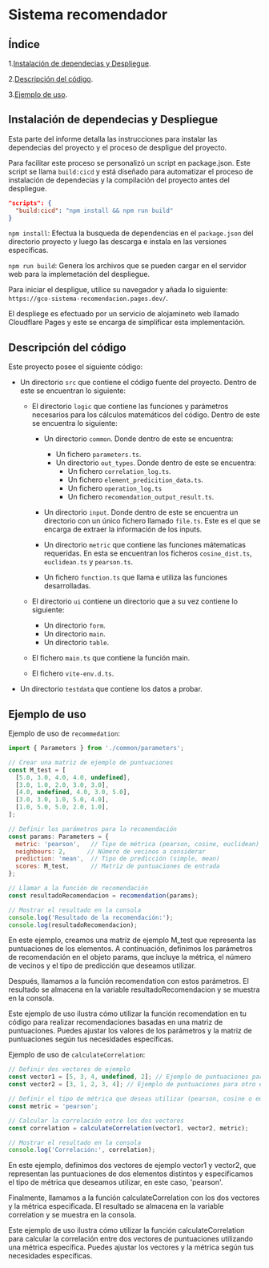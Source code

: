 # Sistema recomendador 

## Índice

1.[Instalación de dependecias y Despliegue](#instalación-de-dependecias-y-despliegue).

2.[Descripción del código](#descripción-del-código).

3.[Ejemplo de uso](#ejemplo-de-uso).


## Instalación de dependecias y Despliegue

  Esta parte del informe detalla las instrucciones para instalar las dependecias del proyecto y el proceso de despligue del proyecto.

  Para facilitar este proceso se personalizó un script en package.json. Este script se llama `build:cicd` y está diseñado para automatizar el proceso de instalación de dependecias y la compilación del proyecto antes del despliegue.

  ```package.json
  "scripts": {
    "build:cicd": "npm install && npm run build"
  }
  ```
  `npm install`: Efectua la busqueda de dependencias en el `package.json` del directorio proyecto y luego las descarga e instala en las versiones específicas.

  `npm run build`: Genera los archivos que se pueden cargar en el servidor web para la implemetación del despliegue.

  Para iniciar el despligue, utilice su navegador y añada lo siguiente: `https://gco-sistema-recomendacion.pages.dev/`.

  El despliege es efectuado por un servicio de alojamineto web llamado Cloudflare Pages y este se encarga de simplificar esta implementación.

  <!-- Las fotos serían añadidas aquí-->


## Descripción del código
  Este proyecto posee el siguiente código:
  - Un directorio `src` que contiene el código fuente del proyecto. Dentro de este se encuentran lo siguiente:

      - El directorio `logic` que contiene las funciones y parámetros necesarios para los cálculos matemáticos del código. Dentro de este se encuentra lo siguiente:
        - Un directorio `common`. Donde dentro de este se encuentra:
          - Un fichero `parameters.ts`.
          - Un directorio `out_types`. Donde dentro de este se encuentra:
            - Un fichero `correlation_log.ts`.
            - Un fichero `element_predicition_data.ts`.
            - Un fichero `operation_log.ts`
            - Un fichero `recomendation_output_result.ts`.

        - Un directorio `input`. Donde dentro de este se encuentra un directorio con un único fichero llamado `file.ts`. Este es el que se encarga de extraer la información de los inputs.
        
        - Un directorio `metric` que contiene las funciones mátematicas requeridas. En esta se encuentran los ficheros `cosine_dist.ts`, `euclidean.ts` y `pearson.ts`.
        - Un fichero `function.ts` que llama e utiliza las funciones desarrolladas.

      - El directorio `ui` contiene un directorio que a su vez contiene lo siguiente:
        - Un directorio `form`.
        - Un directorio `main`.
        - Un directorio `table`.

      - El fichero `main.ts` que contiene la función main.

      - El fichero `vite-env.d.ts`.

  - Un directorio `testdata` que contiene los datos a probar.

## Ejemplo de uso

Ejemplo de uso de `recommedation`:

```javascript
import { Parameters } from './common/parameters';

// Crear una matriz de ejemplo de puntuaciones
const M_test = [
  [5.0, 3.0, 4.0, 4.0, undefined],
  [3.0, 1.0, 2.0, 3.0, 3.0],
  [4.0, undefined, 4.0, 3.0, 5.0],
  [3.0, 3.0, 1.0, 5.0, 4.0],
  [1.0, 5.0, 5.0, 2.0, 1.0],
];

// Definir los parámetros para la recomendación
const params: Parameters = {
  metric: 'pearson',   // Tipo de métrica (pearson, cosine, euclidean)
  neighbours: 2,      // Número de vecinos a considerar
  prediction: 'mean',  // Tipo de predicción (simple, mean)
  scores: M_test,      // Matriz de puntuaciones de entrada
};

// Llamar a la función de recomendación
const resultadoRecomendacion = recomendation(params);

// Mostrar el resultado en la consola
console.log('Resultado de la recomendación:');
console.log(resultadoRecomendacion);

```

En este ejemplo, creamos una matriz de ejemplo M_test que representa las puntuaciones de los elementos. A continuación, definimos los parámetros de recomendación en el objeto params, que incluye la métrica, el número de vecinos y el tipo de predicción que deseamos utilizar.

Después, llamamos a la función recomendation con estos parámetros. El resultado se almacena en la variable resultadoRecomendacion y se muestra en la consola.

Este ejemplo de uso ilustra cómo utilizar la función recomendation en tu código para realizar recomendaciones basadas en una matriz de puntuaciones. Puedes ajustar los valores de los parámetros y la matriz de puntuaciones según tus necesidades específicas.


Ejemplo de uso de `calculateCorrelation`:

```javascript
// Definir dos vectores de ejemplo
const vector1 = [5, 3, 4, undefined, 2]; // Ejemplo de puntuaciones para un elemento
const vector2 = [3, 1, 2, 3, 4]; // Ejemplo de puntuaciones para otro elemento

// Definir el tipo de métrica que deseas utilizar (pearson, cosine o euclidean)
const metric = 'pearson';

// Calcular la correlación entre los dos vectores
const correlation = calculateCorrelation(vector1, vector2, metric);

// Mostrar el resultado en la consola
console.log('Correlación:', correlation);
```

En este ejemplo, definimos dos vectores de ejemplo vector1 y vector2, que representan las puntuaciones de dos elementos distintos y especificamos el tipo de métrica que deseamos utilizar, en este caso, 'pearson'.

Finalmente, llamamos a la función calculateCorrelation con los dos vectores y la métrica especificada. El resultado se almacena en la variable correlation y se muestra en la consola.

Este ejemplo de uso ilustra cómo utilizar la función calculateCorrelation para calcular la correlación entre dos vectores de puntuaciones utilizando una métrica específica. Puedes ajustar los vectores y la métrica según tus necesidades específicas.




